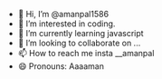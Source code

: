 - 👋 Hi, I’m @amanpal1586
- 👀 I’m interested in coding.
- 🌱 I’m currently learning javascript
- 💞️ I’m looking to collaborate on ...
- 📫 How to reach me insta __amanpal
- 😄 Pronouns: Aaaaman


<!---
amanpal1586/amanpal1586 is a ✨ special ✨ repository because its `README.md` (this file) appears on your GitHub profile.
You can click the Preview link to take a look at your changes.
--->
